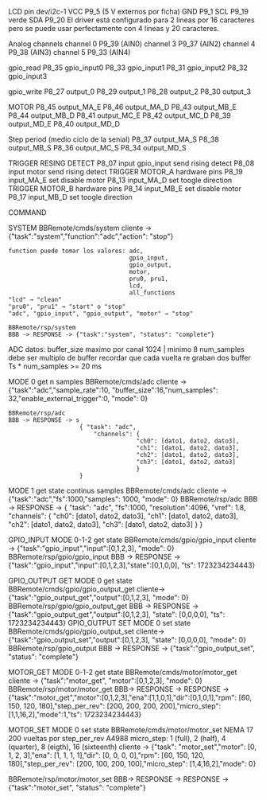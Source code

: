 LCD pin
dev/i2c-1
VCC P9_5 (5 V externos por ficha)
GND P9_1
SCL P9_19 verde
SDA P9_20
El driver está configurado para 2 lineas por 16 caracteres pero
se puede usar perfectamente con 4 lineas y 20 caracteres.

Analog channels
channel 0 P9_39 (AIN0)
channel 3 P9_37 (AIN2)
channel 4 P9_38 (AIN3)
channel 5 P9_33 (AIN4)

gpio_read
P8_35 gpio_input0
P8_33 gpio_input1
P8_31 gpio_input2
P8_32 gpio_input3

gpio_write
P8_27 output_0 
P8_29 output_1 
P8_28 output_2 
P8_30 output_3

MOTOR
P8_45 output_MA_E
P8_46 output_MA_D
P8_43 output_MB_E
P8_44 output_MB_D
P8_41 output_MC_E
P8_42 output_MC_D 
P8_39 output_MD_E 
P8_40 output_MD_D 

Step period (medio ciclo de la senial)
P8_37 output_MA_S
P8_38 output_MB_S
P8_36 output_MC_S
P8_34 output_MD_S

TRIGGER RESING DETECT
P8_07 input gpio_input send rising detect
P8_08 input motor send rising detect
TRIGGER MOTOR_A hardware pins
P8_19 input_MA_E set disable motor
P8_13 input_MA_D set toogle direction
TRIGGER MOTOR_B hardware pins
P8_14 input_MB_E set disable motor
P8_17 input_MB_D set toogle direction

COMMAND

SYSTEM
    BBRemote/cmds/system
	cliente -> {"task":"system","function":"adc","action": "stop"}
	
	function puede tomar los valores: adc, 
									  gpio_input, 
									  gpio_output, 
									  motor,
									  pru0, pru1,
									  lcd, 
									  all_functions
    "lcd" → "clean"
    "pru0", "pru1" → "start" o "stop"
    "adc", "gpio_input", "gpio_output", "motor" → "stop"

	BBRemote/rsp/system
	BBB -> RESPONSE -> {"task":"system", "status": "complete"}

ADC
datos: buffer_size maximo por canal 1024 | minimo 8 
       num_samples debe ser multiplo de buffer 
       recordar que cada vuelta re graban dos buffer 
       Ts * num_samples >= 20 ms
       
MODE 0 get n samples
BBRemote/cmds/adc
cliente -> {"task":"adc","sample_rate":10, "buffer_size":16,"num_samples": 32,"enable_external_trigger":0, "mode": 0}

	BBRemote/rsp/adc
	BBB -> RESPONSE -> s
						{ "task": "adc",
							"channels": {
										"ch0": [dato1, dato2, dato3],
										"ch1": [dato1, dato2, dato3],
										"ch2": [dato1, dato2, dato3],
										"ch3": [dato1, dato2, dato3]
										}
						}
						
MODE 1 get state continus samples
	BBRemote/cmds/adc
	cliente -> {"task":"adc","fs":1000,"samples": 1000, "mode": 0}
	BBRemote/rsp/adc
	BBB -> RESPONSE -> 	{ "task": "adc", "fs":1000, "resolution":4096, "vref": 1.8,
							"channels": {
										"ch0": [dato1, dato2, dato3],
										"ch1": [dato1, dato2, dato3],
										"ch2": [dato1, dato2, dato3],
										"ch3": [dato1, dato2, dato3]
										}
						}

GPIO_INPUT
MODE 0-1-2 get state
	BBRemote/cmds/gpio/gpio_input
	cliente -> {"task":"gpio_input","input":[0,1,2,3], "mode": 0}
	BBRemote/rsp/gpio/gpio_input
	BBB -> RESPONSE -> {"task":"gpio_input","input":[0,1,2,3],"state":[0,1,0,0], "ts": 1723234234443}

GPIO_OUTPUT GET
MODE 0 get state
	BBRemote/cmds/gpio/gpio_output_get
	cliente-> {"task":"gpio_output_get","output":[0,1,2,3], "mode": 0}
	BBRemote/rsp/gpio/gpio_output_get
	BBB -> RESPONSE -> {"task":"gpio_output_get","output":[0,1,2,3], "state": [0,0,0,0], "ts": 1723234234443}
GPIO_OUTPUT SET
MODE 0 set state
	BBRemote/cmds/gpio/gpio_output_set
	cliente-> {"task":"gpio_output_set","output":[0,1,2,3], "state": [0,0,0,0], "mode": 0}
	BBRemote/rsp/gpio_output
	BBB -> RESPONSE -> {"task":"gpio_output_set", "status": "complete"}

MOTOR_GET
MODE 0-1-2 get state
	BBRemote/cmds/motor/motor_get
	cliente -> {"task":"motor_get", "motor":[0,1,2,3], "mode": 0}
	BBRemote/rsp/motor/motor_get
    BBB-> RESPONSE -> RESPONSE -> {"task":"motor_get","motor":[0,1,2,3],"ena":[1,1,0,1],"dir":[0,1,0,1],"rpm": [60, 150, 120, 180],"step_per_rev": [200, 200, 200, 200],"micro_step": [1,1,16,2],"mode":1,"ts": 1723234234443}
    
MOTOR_SET
MODE 0 set state
    BBRemote/cmds/motor/motor_set
NEMA 17 200 vueltas por step_per_rev
A4988 micro_step: 1 (full), 2 (half), 4 (quarter), 8 (eigth), 16 (sixteenth)
cliente ->
{"task": "motor_set","motor": [0, 1, 2, 3],"ena": [1, 1, 1, 1],"dir": [0, 0, 0, 0],"rpm": [60, 150, 120, 180],"step_per_rev": [200, 100, 200, 100],"micro_step": [1,4,16,2],"mode": 0}

BBRemote/rsp/motor/motor_set
BBB-> RESPONSE -> RESPONSE -> {"task":"motor_set", "status": "complete"}


